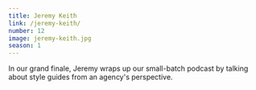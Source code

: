 ```yaml
---
title: Jeremy Keith
link: /jeremy-keith/
number: 12
image: jeremy-keith.jpg
season: 1
---
```


In our grand finale, Jeremy wraps up our small-batch podcast by talking about style guides from an agency's perspective.
